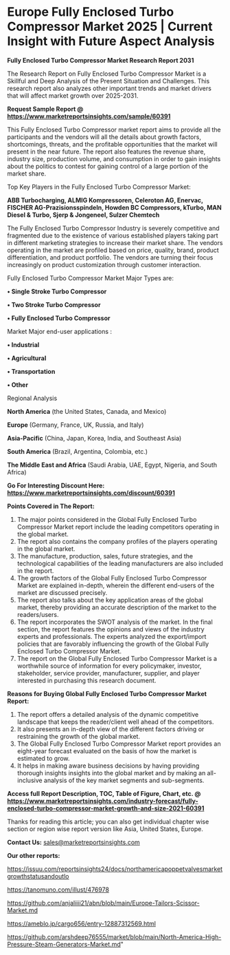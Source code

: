# Europe Fully Enclosed Turbo Compressor Market 2025 | Current Insight with Future Aspect Analysis

<strong>Fully Enclosed Turbo Compressor Market Research Report 2031</strong>

The Research Report on Fully Enclosed Turbo Compressor Market is a Skillful and Deep Analysis of the Present Situation and Challenges. This research report also analyzes other important trends and market drivers that will affect market growth over 2025-2031.

<strong>Request Sample Report @ <a href=https://www.marketreportsinsights.com/sample/60391>https://www.marketreportsinsights.com/sample/60391</a></strong>

This Fully Enclosed Turbo Compressor market report aims to provide all the participants and the vendors will all the details about growth factors, shortcomings, threats, and the profitable opportunities that the market will present in the near future. The report also features the revenue share, industry size, production volume, and consumption in order to gain insights about the politics to contest for gaining control of a large portion of the market share.

Top Key Players in the Fully Enclosed Turbo Compressor Market:

<strong>ABB Turbocharging, ALMIG Kompressoren, Celeroton AG, Enervac, FISCHER AG-Prazisionsspindeln, Howden BC Compressors, kTurbo, MAN Diesel & Turbo, Sjerp & Jongeneel, Sulzer Chemtech</strong>

The Fully Enclosed Turbo Compressor Industry is severely competitive and fragmented due to the existence of various established players taking part in different marketing strategies to increase their market share. The vendors operating in the market are profiled based on price, quality, brand, product differentiation, and product portfolio. The vendors are turning their focus increasingly on product customization through customer interaction.

Fully Enclosed Turbo Compressor Market Major Types are:

<strong>• Single Stroke Turbo Compressor

• Two Stroke Turbo Compressor

• Fully Enclosed Turbo Compressor</strong>

Market Major end-user applications :

<strong>• Industrial

• Agricultural

• Transportation

• Other</strong>

Regional Analysis

</u><strong><b>North America</b></strong> (the United States, Canada, and Mexico)

<strong><b>Europe </b></strong>(Germany, France, UK, Russia, and Italy)

<strong><b>Asia-Pacific</b></strong> (China, Japan, Korea, India, and Southeast Asia)

<strong><b>South America</b></strong> (Brazil, Argentina, Colombia, etc.)

<strong><b>The Middle East and Africa</b></strong> (Saudi Arabia, UAE, Egypt, Nigeria, and South Africa)

<strong>Go For Interesting Discount Here: <a href=https://www.marketreportsinsights.com/discount/60391>https://www.marketreportsinsights.com/discount/60391</a></strong>

<strong>Points Covered in The Report:</strong>
<ol>
  <li>The major points considered in the Global Fully Enclosed Turbo Compressor Market report include the leading competitors operating in the global market.</li>
  <li>The report also contains the company profiles of the players operating in the global market.</li>
  <li>The manufacture, production, sales, future strategies, and the technological capabilities of the leading manufacturers are also included in the report.</li>
  <li>The growth factors of the Global Fully Enclosed Turbo Compressor Market are explained in-depth, wherein the different end-users of the market are discussed precisely.</li>
  <li>The report also talks about the key application areas of the global market, thereby providing an accurate description of the market to the readers/users.</li>
  <li>The report incorporates the SWOT analysis of the market. In the final section, the report features the opinions and views of the industry experts and professionals. The experts analyzed the export/import policies that are favorably influencing the growth of the Global Fully Enclosed Turbo Compressor Market.</li>
  <li>The report on the Global Fully Enclosed Turbo Compressor Market is a worthwhile source of information for every policymaker, investor, stakeholder, service provider, manufacturer, supplier, and player interested in purchasing this research document.</li>
</ol>
<strong>Reasons for Buying Global Fully Enclosed Turbo Compressor Market Report:</strong>

<ol>
  <li>The report offers a detailed analysis of the dynamic competitive landscape that keeps the reader/client well ahead of the competitors.</li>
  <li>It also presents an in-depth view of the different factors driving or restraining the growth of the global market.</li>
  <li>The Global Fully Enclosed Turbo Compressor Market report provides an eight-year forecast evaluated on the basis of how the market is estimated to grow.</li>
  <li>It helps in making aware business decisions by having providing thorough insights insights into the global market and by making an all-inclusive analysis of the key market segments and sub-segments.</li>
</ol>
<strong>Access full Report Description, TOC, Table of Figure, Chart, etc. @ <a href=https://www.marketreportsinsights.com/industry-forecast/fully-enclosed-turbo-compressor-market-growth-and-size-2021-60391>https://www.marketreportsinsights.com/industry-forecast/fully-enclosed-turbo-compressor-market-growth-and-size-2021-60391</a></strong>


Thanks for reading this article; you can also get individual chapter wise section or region wise report version like Asia, United States, Europe.

<strong>Contact Us:</strong>
sales@marketreportsinsights.com

<strong>Our other reports:</strong>

<a href=https://issuu.com/reportsinsights24/docs/northamericapoppetvalvesmarketgrowthstatusandoutlo>https://issuu.com/reportsinsights24/docs/northamericapoppetvalvesmarketgrowthstatusandoutlo</a>

<a href=https://tanomuno.com/illust/476978>https://tanomuno.com/illust/476978</a>

<a href=https://github.com/anjaliiii21/abn/blob/main/Europe-Tailors-Scissor-Market.md>https://github.com/anjaliiii21/abn/blob/main/Europe-Tailors-Scissor-Market.md</a>

<a href=https://ameblo.jp/cargo656/entry-12887312569.html>https://ameblo.jp/cargo656/entry-12887312569.html</a>

<a href=https://github.com/arshdeep76555/market/blob/main/North-America-High-Pressure-Steam-Generators-Market.md>https://github.com/arshdeep76555/market/blob/main/North-America-High-Pressure-Steam-Generators-Market.md</a>"
